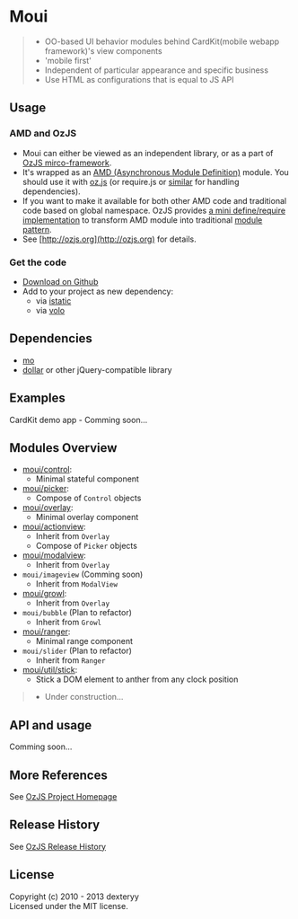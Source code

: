 <!---
layout: intro
title: Moui 
-->

# Moui

> * OO-based UI behavior modules behind CardKit(mobile webapp framework)'s view components
> * 'mobile first'
> * Independent of particular appearance and specific business
> * Use HTML as configurations that is equal to JS API

## Usage

### AMD and OzJS

* Moui can either be viewed as an independent library, or as a part of [OzJS mirco-framework](http://ozjs.org/#framework).
* It's wrapped as an [AMD (Asynchronous Module Definition)](https://github.com/amdjs/amdjs-api/wiki/AMD) module. You should use it with [oz.js](http://ozjs.org/#start) (or require.js or [similar](http://wiki.commonjs.org/wiki/Implementations) for handling dependencies). 
* If you want to make it available for both other AMD code and traditional code based on global namespace. OzJS provides [a mini define/require implementation](http://ozjs.org/examples/adapter/) to transform AMD module into traditional [module pattern](http://www.adequatelygood.com/2010/3/JavaScript-Module-Pattern-In-Depth).
* See [http://ozjs.org](http://ozjs.org) for details.

### Get the code

* [Download on Github](https://github.com/dexteryy/moui/)
* Add to your project as new dependency:
    * via [istatic](http://ozjs.org/istatic)
    * via [volo](https://github.com/volojs/volo)

## Dependencies

* [mo](https://github.com/dexteryy/mo)
* [dollar](https://github.com/dexteryy/DollarJS) or other jQuery-compatible library

## Examples

CardKit demo app - Comming soon...

## Modules Overview

* [moui/control](https://github.com/dexteryy/moui/blob/master/control.js): 
    * Minimal stateful component
* [moui/picker](https://github.com/dexteryy/moui/blob/master/picker.js): 
    * Compose of `Control` objects
* [moui/overlay](https://github.com/dexteryy/moui/blob/master/overlay.js): 
    * Minimal overlay component
* [moui/actionview](https://github.com/dexteryy/moui/blob/master/actionview.js): 
    * Inherit from `Overlay`
    * Compose of `Picker` objects
* [moui/modalview](https://github.com/dexteryy/moui/blob/master/modalview.js): 
    * Inherit from `Overlay`
* `moui/imageview` (Comming soon)
    * Inherit from `ModalView`
* [moui/growl](https://github.com/dexteryy/moui/blob/master/growl.js): 
    * Inherit from `Overlay`
* `moui/bubble` (Plan to refactor)
    * Inherit from `Growl`
* [moui/ranger](https://github.com/dexteryy/moui/blob/master/ranger.js): 
    * Minimal range component
* `moui/slider` (Plan to refactor)
    * Inherit from `Ranger`
* [moui/util/stick](https://github.com/dexteryy/moui/blob/master/util/stick.js): 
    * Stick a DOM element to anther from any clock position 

> * Under construction...

## API and usage

Comming soon...

## More References

See [OzJS Project Homepage](http://ozjs.org/)

## Release History

See [OzJS Release History](http://ozjs.org/#release)

## License

Copyright (c) 2010 - 2013 dexteryy  
Licensed under the MIT license.


